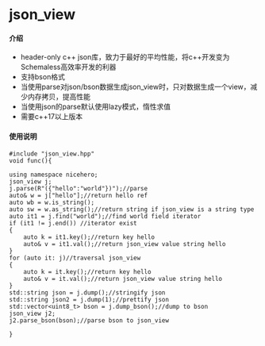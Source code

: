 # json_view

#### 介绍
* header-only c++ json库，致力于最好的平均性能，将c++开发变为Schemaless高效率开发的利器
* 支持bson格式
* 当使用parse对json/bson数据生成json_view时，只对数据生成一个view，减少内存拷贝，提高性能
* 当使用json的parse默认使用lazy模式，惰性求值
* 需要c++17以上版本

#### 使用说明


```
#include "json_view.hpp"
void func(){

using namespace nicehero;
json_view j;
j.parse(R"({"hello":"world"})");//parse
auto& w = j["hello"];//return hello ref
auto wb = w.is_string();
auto sw = w.as_string();//return string if json_view is a string type
auto it1 = j.find("world");//find world field iterator
if (it1 != j.end()) //iterator exist
{
    auto k = it1.key();//return key hello
    auto& v = it1.val();//return json_view value string hello
}
for (auto it: j)//traversal json_view
{
    auto k = it.key();//return key hello
    auto& v = it.val();//return json_view value string hello
}
std::string json = j.dump();//stringify json
std::string json2 = j.dump(1);//prettify json
std::vector<uint8_t> bson = j.dump_bson();//dump to bson
json_view j2;
j2.parse_bson(bson);//parse bson to json_view

}
```


